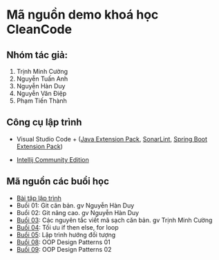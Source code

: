 # Mã nguồn demo khoá học CleanCode

## Nhóm tác giả:
1. Trịnh Minh Cường
2. Nguyễn Tuấn Anh
3. Nguyễn Hàn Duy
4. Nguyễn Văn Điệp
5. Phạm Tiến Thành

## Công cụ lập trình
- Visual Studio Code + ([Java Extension Pack](https://marketplace.visualstudio.com/items?itemName=vscjava.vscode-java-pack), [SonarLint](https://marketplace.visualstudio.com/items?itemName=SonarSource.sonarlint-vscode), [Spring Boot Extension Pack](https://marketplace.visualstudio.com/items?itemName=Pivotal.vscode-boot-dev-pack))

- [Intellij Community Edition](https://www.jetbrains.com/idea/)

## Mã nguồn các buổi học

- [Bài tập lập trình](homework)
- Buổi 01: Git căn bản. gv Nguyễn Hàn Duy
- Buổi 02: Git nâng cao. gv Nguyễn Hàn Duy
- [Buổi 03](03Basic): Các nguyên tắc viết mã sạch căn bản. gv Trịnh Minh Cường
- [Buổi 04](04Control): Tối ưu if then else, for loop
- [Buổi 05](05OOP): Lập trình hướng đối tượng
- [Buổi 08](08DesignPattern1): OOP Design Patterns 01
- [Buổi 09](08DesignPattern1): OOP Design Patterns 02
